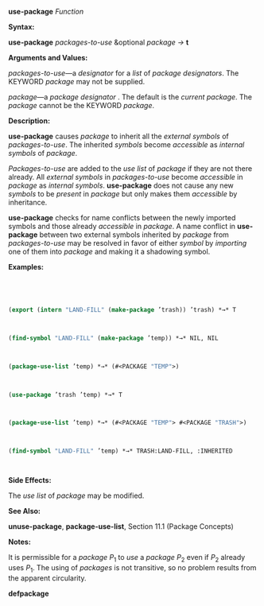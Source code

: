 **use-package** *Function* 



**Syntax:** 



**use-package** *packages-to-use* &optional *package →* **t** 



**Arguments and Values:** 



*packages-to-use*—a *designator* for a *list* of *package designators*. The KEYWORD *package* may not be supplied. 



*package*—a *package designator* . The default is the *current package*. The *package* cannot be the KEYWORD *package*. 



**Description:** 



**use-package** causes *package* to inherit all the *external symbols* of *packages-to-use*. The inherited *symbols* become *accessible* as *internal symbols* of *package*. 



*Packages-to-use* are added to the *use list* of *package* if they are not there already. All *external symbols* in *packages-to-use* become *accessible* in *package* as *internal symbols*. **use-package** does not cause any new *symbols* to be *present* in *package* but only makes them *accessible* by inheritance. 



**use-package** checks for name conflicts between the newly imported symbols and those already *accessible* in *package*. A name conflict in **use-package** between two external symbols inherited by *package* from *packages-to-use* may be resolved in favor of either *symbol* by *importing* one of them into *package* and making it a shadowing symbol. 



**Examples:**
```lisp
 



(export (intern "LAND-FILL" (make-package ’trash)) ’trash) *→* T 



(find-symbol "LAND-FILL" (make-package ’temp)) *→* NIL, NIL 



(package-use-list ’temp) *→* (#<PACKAGE "TEMP">) 



(use-package ’trash ’temp) *→* T 



(package-use-list ’temp) *→* (#<PACKAGE "TEMP"> #<PACKAGE "TRASH">) 



(find-symbol "LAND-FILL" ’temp) *→* TRASH:LAND-FILL, :INHERITED 




```
**Side Effects:** 



The *use list* of *package* may be modified. 



**See Also:** 



**unuse-package**, **package-use-list**, Section 11.1 (Package Concepts) 



**Notes:** 



It is permissible for a *package P*<sub>1</sub> to *use* a *package P*<sub>2</sub> even if *P*<sub>2</sub> already uses *P*<sub>1</sub>. The using of *packages* is not transitive, so no problem results from the apparent circularity. 







 



 



**defpackage** 



